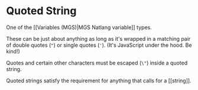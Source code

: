 # Quoted String

One of the [[Variables (MGS)|MGS Natlang variable]] types.

These can be just about anything as long as it's wrapped in a matching pair of double quotes (`"`) or single quotes (`'`). (It's JavaScript under the hood. Be kind!)

Quotes and certain other characters must be escaped (`\"`) inside a quoted string.

Quoted strings satisfy the requirement for anything that calls for a [[string]].